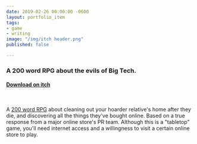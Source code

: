 ```yaml
---
date: 2019-02-26 00:00:00 -0600
layout: portfolio_item
tags:
- game
- writing
image: "/img/itch header.png"
published: false

---
```

### A 200 word RPG about the evils of Big Tech.

#### [Download on itch](https://sublimemarch.itch.io/prime-blessings)

<br>

A [200 word RPG](https://200wordrpg.github.io/) about cleaning out your hoarder relative's home after they die, and discovering all the things they've bought online. Based on a true response from a major online store's PR team. Although this is a "tabletop" game, you'll need internet access and a willingness to visit a certain online store to play.